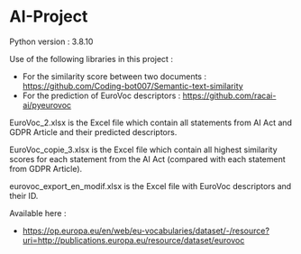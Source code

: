 # AI-Project

Python version : 3.8.10 

Use of the following libraries in this project :

- For the similarity score between two documents : https://github.com/Coding-bot007/Semantic-text-similarity
- For the prediction of EuroVoc descriptors : https://github.com/racai-ai/pyeurovoc

EuroVoc_2.xlsx is the Excel file which contain all statements from AI Act and GDPR Article and their predicted descriptors.

EuroVoc_copie_3.xlsx is the Excel file which contain all highest similarity scores for each statement from the AI Act (compared with each statement from GDPR Article).

eurovoc_export_en_modif.xlsx is the Excel file with EuroVoc descriptors and their ID.

Available here : 
- https://op.europa.eu/en/web/eu-vocabularies/dataset/-/resource?uri=http://publications.europa.eu/resource/dataset/eurovoc



